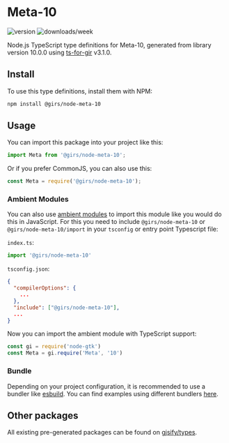 
# Meta-10

![version](https://img.shields.io/npm/v/@girs/node-meta-10)
![downloads/week](https://img.shields.io/npm/dw/@girs/node-meta-10)


Node.js TypeScript type definitions for Meta-10, generated from library version 10.0.0 using [ts-for-gir](https://github.com/gjsify/ts-for-gir) v3.1.0.


## Install

To use this type definitions, install them with NPM:
```bash
npm install @girs/node-meta-10
```

## Usage

You can import this package into your project like this:
```ts
import Meta from '@girs/node-meta-10';
```

Or if you prefer CommonJS, you can also use this:
```ts
const Meta = require('@girs/node-meta-10');
```

### Ambient Modules

You can also use [ambient modules](https://github.com/gjsify/ts-for-gir/tree/main/packages/cli#ambient-modules) to import this module like you would do this in JavaScript.
For this you need to include `@girs/node-meta-10` or `@girs/node-meta-10/import` in your `tsconfig` or entry point Typescript file:

`index.ts`:
```ts
import '@girs/node-meta-10'
```

`tsconfig.json`:
```json
{
  "compilerOptions": {
    ...
  },
  "include": ["@girs/node-meta-10"],
  ...
}
```

Now you can import the ambient module with TypeScript support: 

```ts
const gi = require('node-gtk')
const Meta = gi.require('Meta', '10')
```


### Bundle

Depending on your project configuration, it is recommended to use a bundler like [esbuild](https://esbuild.github.io/). You can find examples using different bundlers [here](https://github.com/gjsify/ts-for-gir/tree/main/examples).

## Other packages

All existing pre-generated packages can be found on [gjsify/types](https://github.com/gjsify/types).

